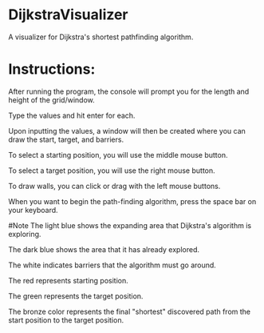 # DijkstraVisualizer
A visualizer for Dijkstra's shortest pathfinding algorithm.

# Instructions:
After running the program, the console will prompt you for the length and height of the grid/window.

Type the values and hit enter for each.

Upon inputting the values, a window will then be created where you can draw the start, target, and barriers.

To select a starting position, you will use the middle mouse button.

To select a target position, you will use the right mouse button.

To draw walls, you can click or drag with the left mouse buttons.

When you want to begin the path-finding algorithm, press the space bar on your keyboard.

#Note
The light blue shows the expanding area that Dijkstra's algorithm is exploring.

The dark blue shows the area that it has already explored.

The white indicates barriers that the algorithm must go around.

The red represents starting position.

The green represents the target position.

The bronze color represents the final "shortest" discovered path from the start position to the target position.
